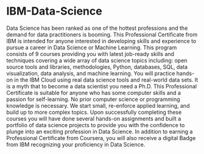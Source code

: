 # IBM-Data-Science
Data Science has been ranked as one of the hottest professions and the demand for data practitioners is booming. This Professional Certificate from IBM is intended for anyone interested in developing skills and experience to pursue a career in Data Science or Machine Learning.
This program consists of 9 courses providing you with latest job-ready skills and techniques covering a wide array of data science topics including: open source tools and libraries, methodologies, Python, databases, SQL, data visualization, data analysis, and machine learning. 
You will practice hands-on in the IBM Cloud using real data science tools and real-world data sets.  It is a myth that to become a data scientist you need a Ph.D.
This Professional Certificate is suitable for anyone who has some computer skills and a passion for self-learning. No prior computer science or programming knowledge is necessary. We start small, re-enforce applied learning, and build up to more complex topics.  Upon successfully completing these courses you will have done several hands-on assignments and built a portfolio of data science projects to provide you with the confidence to plunge into an exciting profession in Data Science.
In addition to earning a Professional Certificate from Coursera, you will also receive a digital Badge from IBM recognizing your proficiency in Data Science.
